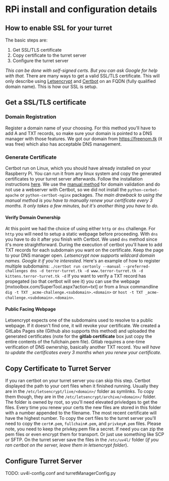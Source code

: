 # RPi install and configuration details

## How to enable SSL for your turret
The basic steps are:
1. Get SSL/TLS certificate
2. Copy certificate to the turret server
3. Configure the turret server

_This can be done with self-signed certs. But you can ask Google for help with that._
There are many ways to get a valid SSL/TLS certificate. This will only describe using [Letsencrypt](https://letsencrypt.org/) and [Certbot](https://certbot.eff.org/) on an FQDN (fully qualified domain name).
This is how our SSL is setup.

## Get a SSL/TLS certificate

### Domain Registration
Register a domain name of your choosing. For this method you'll have to add A and TXT records, so make sure your domain is pointed to a DNS manager with those features. We got our domain from https://freenom.tk (it was free) which also has acceptable DNS management.

### Generate Certificate
Certbot run on Linux, which you should have already installed on your Raspberry Pi. You can run it from any linux system and copy the generated certificates to your turret server afterwards. Follow the installation instructions [here](https://certbot.eff.org/docs/install.html). We use the [manual method](https://certbot.eff.org/docs/using.html#manual) for domain validation and do not use a webserver with Certbot, so we did not install the `python-cerbot-apache` or `python-certbot-nginx` packages. _The main drawback to using the manual method is you have to manually renew your certificate every 3 months. It only takes a few minutes, but it's another thing you have to do._

#### Verify Domain Ownership
At this point we had the choice of using either `http` or `dns` challenge. For `http` you will need to setup a static webpage before proceeding. With `dns` you have to do it after you finish with Certbot. We used `dns` method since it's more straightforward. During the execution of certbot you'll have to add TXT records for each subdomain you want on the certificate. Keep the page to your DNS manager open.
_Letsencrypt now supports wildcard domain names. Google it if you're interested._ 
Here's an example of how to register multiple subdomains:
```./certbot run certonly --manual --preferred-challenges dns -d terror-turret.tk -d www.terror-turret.tk -d kittens.terror-turret.tk -d```
If you want to verify a TXT record has propegated (so that certbot will see it) you can use the webpage [mxtoolbox.com/SuperTool.aspx?action=txt] or from a linux commandline `dig -t TXT _acme-challenge.<subdomain>.<domain>` or `host -t TXT _acme-challenge.<subdomain>.<domain>`.

#### Public Facing Webpage
Letsencrypt expects one of the subdomains used to resolve to a public webpage. If it doesn't find one, it will revoke your certificate. We created a GitLabs Pages site (Github also supports this method) and uploaded the generated certificates (note for the __gitlab certificate__ box just copy the entire contents of the fullchain.pem file). Gitlab requires a one-time verification of DNS ownership, basically another TXT record. _You will have to update the certificates every 3 months when you renew your certificate._

## Copy Certificate to Turret Server
If you ran certbot on your turret server you can skip this step. Certbot displayed the path to your cert files when it finished running. Usually they are in the `/etc/letsencrypt/live/<domain>/` folder as symlinks. To copy them though, they are in the `/etc/letsencrypt/archive/<domain>/` folder. The folder is owned by root, so you'll need elevated privledges to get the files. Every time you renew your certs the new files are stored in this folder with a number appended to the filename. The most recent certificate will have the highest number. 
To copy the cert files to the turret server you'll need to copy the `cert#.pem`, `fullchain#.pem`, and `privkey#.pem` files. Please note, you need to keep the privkey.pem file a secret. If need you can zip the pem files or even encrypt them for transport. Or just use something like SCP or SFTP. On the turret server save the files in the `/etc/uv4l/` folder (_if you ran certbot on the server, leave them in letsencrypt folder_).

## Configure Turret Server
TODO: uv4l-config.conf and turretManagerConfig.py 
